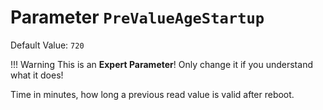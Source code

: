 # Parameter `PreValueAgeStartup`
Default Value: `720`

!!! Warning
    This is an **Expert Parameter**! Only change it if you understand what it does!

Time in minutes, how long a previous read value is valid after reboot.

